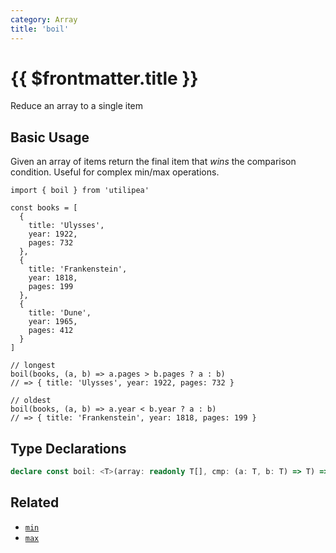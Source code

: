 ```yaml
---
category: Array
title: 'boil'
---
```


# {{ $frontmatter.title }}

Reduce an array to a single item

## Basic Usage

Given an array of items return the final item that *wins* the comparison condition. Useful for complex min/max operations.

```ts{22,26}
import { boil } from 'utilipea'

const books = [
  {
    title: 'Ulysses',
    year: 1922,
    pages: 732
  },
  {
    title: 'Frankenstein',
    year: 1818,
    pages: 199
  },
  {
    title: 'Dune',
    year: 1965,
    pages: 412
  }
]

// longest
boil(books, (a, b) => a.pages > b.pages ? a : b)
// => { title: 'Ulysses', year: 1922, pages: 732 }

// oldest
boil(books, (a, b) => a.year < b.year ? a : b)
// => { title: 'Frankenstein', year: 1818, pages: 199 }
```

## Type Declarations

```ts
declare const boil: <T>(array: readonly T[], cmp: (a: T, b: T) => T) => T;
```

## Related

* [`min`](/array/min)
* [`max`](/array/max)
